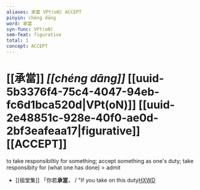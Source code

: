 ```yaml
---
aliases: 承當 VPt(oN) ACCEPT
pinyin: chéng dāng
word: 承當
syn-func: VPt(oN)
sem-feat: figurative
total: 1
concept: ACCEPT 
---
```

# [[承當]] *[[chéng dāng]]*  [[uuid-5b3376f4-75c4-4047-94eb-fc6d1bca520d|VPt(oN)]] [[uuid-2e48851c-928e-40f0-ae0d-2bf3eafeaa17|figurative]] [[ACCEPT]]
to take responsibiltiy for something; accept something as one's duty; take responsibity for (what one has done) > admit
 - [[祖堂集]] 「你若**承當**， / "If you take on this duty[HXWD](https://hxwd.org/textview.html?location=KR6q0002_Yan_016-4111a.7)